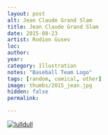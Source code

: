 ```yaml
---
layout: post
alt: Jean Claude Grand Slam
title: Jean Claude Grand Slam
date: 2015-08-23
artist: Rodion Gusev
loc: 
author: 
year: 
category: Illustration
notes: "Baseball Team Logo"
tags: [random, comical, other]
image: thumbs/2015_jean.jpg
hidden: false
permalink:

---
```




<div class="post_image">
	<a href="{{ site.baseurl }}/images/posts/2015_jean/001.jpg" target="_blank">
	<img src="{{ site.baseurl }}/images/posts/2015_jean/001.jpg" alt="lulldull"></a>
</div>